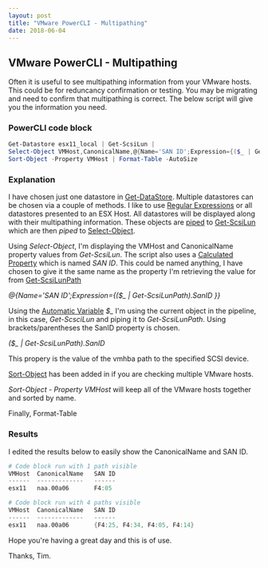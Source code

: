 ```yaml
---
layout: post
title: "VMware PowerCLI - Multipathing"
date: 2018-06-04
---
```

## VMware PowerCLI - Multipathing

Often it is useful to see multipathing information from your VMware hosts. This could be for reduncancy confirmation or testing. You may be migrating and need to confirm that multipathing is correct. The below script will give you the information you need. 

### PowerCLI code block
```PowerShell
Get-Datastore esx11_local | Get-ScsiLun | 
Select-Object VMHost,CanonicalName,@{Name='SAN ID';Expression={($_ | Get-ScsiLunPath).SanID }} | 
Sort-Object -Property VMHost | Format-Table -AutoSize
```

### Explanation
I have chosen just one datastore in [Get-DataStore](https://code.vmware.com/docs/6702/cmdlet-reference#/doc/Get-Datastore.html). Multiple  datastores can be chosen via a couple of methods. I like to use [Regular Expressions](https://docs.microsoft.com/en-us/powershell/module/microsoft.powershell.core/about/about_regular_expressions?view=powershell-6) or all datastores presented to an ESX Host. All datastores will be displayed along with their multipathing information. These objects are [piped](https://docs.microsoft.com/en-us/powershell/module/microsoft.powershell.core/about/about_pipelines?view=powershell-6) to [Get-ScsiLun](https://code.vmware.com/docs/6702/cmdlet-reference#/doc/Get-ScsiLun.html) which are then *piped* to [Select-Object](https://docs.microsoft.com/en-us/powershell/module/microsoft.powershell.utility/select-object?view=powershell-6).

Using *Select-Object*, I'm displaying the VMHost and CanonicalName property values from *Get-ScsiLun*. The script also uses a [Calculated Property](https://docs.microsoft.com/en-us/powershell/module/microsoft.powershell.utility/select-object?view=powershell-6#examples) which is named *SAN ID*. This could be named anything, I have chosen to give it the same name as the property I'm retrieving the value for from [Get-ScsiLunPath](https://code.vmware.com/docs/6702/cmdlet-reference#/doc/Get-ScsiLunPath.html)

*@{Name='SAN ID';Expression={($_ | Get-ScsiLunPath).SanID }}*

Using the [Automatic Variable](https://docs.microsoft.com/en-us/powershell/module/microsoft.powershell.core/about/about_automatic_variables?view=powershell-6) *$_* I'm using the current object in the pipeline, in this case, *Get-ScsciLun* and piping it to *Get-ScsiLunPath*. Using brackets/parentheses the SanID property is chosen.

*($_ | Get-ScsiLunPath).SanID*

This propery is the value of the vmhba path to the specified SCSI device.

[Sort-Object](https://docs.microsoft.com/en-us/powershell/module/microsoft.powershell.utility/sort-object?view=powershell-6) has been added in if you are checking multiple VMware hosts. 

*Sort-Object - Property VMHost* will keep all of the VMware hosts together and sorted by name. 

Finally, Format-Table


### Results
I edited the results below to easily show the CanonicalName and SAN ID. 
```PowerShell
# Code block run with 1 path visible
VMHost  CanonicalName   SAN ID
------  -------------   ------
esx11   naa.00a06       F4:05

# Code block run with 4 paths visible
VMHost  CanonicalName   SAN ID
------  -------------   ------
esx11   naa.00a06       {F4:25, F4:34, F4:05, F4:14}
```

Hope you're having a great day and this is of use.

Thanks, Tim.
